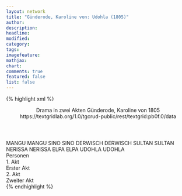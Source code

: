 ```yaml
---
layout: network
title: "Günderode, Karoline von: Udohla (1805)"
author:
description:
headline:
modified:
category:
tags:
imagefeature: 
mathjax: 
chart: 
comments: true
featured: false
list: false
---
```

{% highlight xml %}
<?xml-model href="http://raw.githubusercontent.com/DLiNa/project/master/rules/lina.rnc"?><?xml-model href="http://raw.githubusercontent.com/DLiNa/project/master/rules/lina.sch"?>
<play xmlns="http://lina.digital">
  <header>
    <title>Udohla</title>
    <subtitle>Drama in zwei Akten</subtitle>
    <genretitle/>
    <author>Günderode, Karoline von</author>
    <date type="print" when="1805">1805</date>
    <date type="premiere"/>
    <date type="written"/>
    <source>https://textgridlab.org/1.0/tgcrud-public/rest/textgrid:pb0f.0/data</source>
  </header>
  <personae>
    <character>
      <name>MANGU</name>
      <alias xml:id="mangu">
        <name>MANGU</name>
      </alias>
    </character>
    <character>
      <name>SINO</name>
      <alias xml:id="sino">
        <name>SINO</name>
      </alias>
    </character>
    <character>
      <name>DERWISCH</name>
      <alias xml:id="derwisch">
        <name>DERWISCH</name>
      </alias>
    </character>
    <character>
      <name>SULTAN</name>
      <alias xml:id="sultan">
        <name>SULTAN</name>
      </alias>
    </character>
    <character>
      <name>NERISSA</name>
      <alias xml:id="nerissa">
        <name>NERISSA</name>
      </alias>
    </character>
    <character>
      <name>ELPA</name>
      <alias xml:id="elpa">
        <name>ELPA</name>
      </alias>
    </character>
    <character>
      <name>UDOHLA</name>
      <alias xml:id="udohla">
        <name>UDOHLA</name>
      </alias>
    </character>
  </personae>
  <text>
    <div>
      <head>Personen</head>
    </div>
    <div>
      <head>1. Akt</head>
      <div>
        <head>Erster Akt</head>
        <sp who="#mangu">
          <amount n="11" unit="speech_acts"/>
          <amount n="373" unit="words"/>
          <amount n="51" unit="lines"/>
          <amount n="2043" unit="chars"/>
        </sp>
        <sp who="#sino">
          <amount n="13" unit="speech_acts"/>
          <amount n="672" unit="words"/>
          <amount n="92" unit="lines"/>
          <amount n="3704" unit="chars"/>
        </sp>
        <sp who="#derwisch">
          <amount n="6" unit="speech_acts"/>
          <amount n="252" unit="words"/>
          <amount n="34" unit="lines"/>
          <amount n="1349" unit="chars"/>
        </sp>
        <sp who="#sultan">
          <amount n="14" unit="speech_acts"/>
          <amount n="660" unit="words"/>
          <amount n="85" unit="lines"/>
          <amount n="3437" unit="chars"/>
        </sp>
        <sp who="#nerissa">
          <amount n="9" unit="speech_acts"/>
          <amount n="501" unit="words"/>
          <amount n="65" unit="lines"/>
          <amount n="2644" unit="chars"/>
        </sp>
        <sp who="#elpa">
          <amount n="4" unit="speech_acts"/>
          <amount n="190" unit="words"/>
          <amount n="24" unit="lines"/>
          <amount n="982" unit="chars"/>
        </sp>
        <sp who="#udohla">
          <amount n="9" unit="speech_acts"/>
          <amount n="503" unit="words"/>
          <amount n="69" unit="lines"/>
          <amount n="2719" unit="chars"/>
        </sp>
      </div>
    </div>
    <div>
      <head>2. Akt</head>
      <div>
        <head>Zweiter Akt</head>
        <sp who="#nerissa">
          <amount n="15" unit="speech_acts"/>
          <amount n="616" unit="words"/>
          <amount n="82" unit="lines"/>
          <amount n="3347" unit="chars"/>
        </sp>
        <sp who="#udohla">
          <amount n="15" unit="speech_acts"/>
          <amount n="532" unit="words"/>
          <amount n="69" unit="lines"/>
          <amount n="2780" unit="chars"/>
        </sp>
        <sp who="#mangu">
          <amount n="8" unit="speech_acts"/>
          <amount n="300" unit="words"/>
          <amount n="40" unit="lines"/>
          <amount n="1606" unit="chars"/>
        </sp>
        <sp who="#sultan">
          <amount n="10" unit="speech_acts"/>
          <amount n="242" unit="words"/>
          <amount n="33" unit="lines"/>
          <amount n="1325" unit="chars"/>
        </sp>
        <sp who="#sino">
          <amount n="12" unit="speech_acts"/>
          <amount n="655" unit="words"/>
          <amount n="86" unit="lines"/>
          <amount n="3523" unit="chars"/>
        </sp>
        <sp who="#elpa">
          <amount n="4" unit="speech_acts"/>
          <amount n="89" unit="words"/>
          <amount n="12" unit="lines"/>
          <amount n="489" unit="chars"/>
        </sp>
      </div>
    </div>
  </text>
</play>
{% endhighlight %}